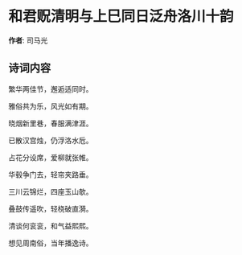# 和君贶清明与上巳同日泛舟洛川十韵

**作者**: 司马光

## 诗词内容

繁华两佳节，邂逅适同时。

雅俗共为乐，风光如有期。

晓烟新里巷，春服满津涯。

已散汉宫烛，仍浮洛水卮。

占花分设席，爱柳就张帷。

华毂争门去，轻帘夹路垂。

三川云锦烂，四座玉山欹。

叠鼓传遥吹，轻桡破直漪。

清谈何衮衮，和气益熙熙。

想见周南俗，当年播逸诗。

